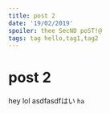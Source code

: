 ```yaml
---
title: post 2
date: '19/02/2019'
spoiler: thee SecND poST!@
tags: tag hello,tag1,tag2
---
```

# post 2
hey lol
asdfasdfはい
`ha`